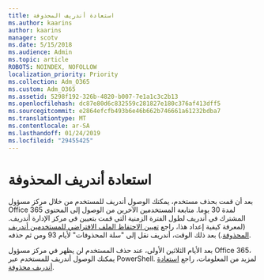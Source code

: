 ```yaml
---
title: استعادة أندريف المحذوفة
ms.author: kaarins
author: kaarins
manager: scotv
ms.date: 5/15/2018
ms.audience: Admin
ms.topic: article
ROBOTS: NOINDEX, NOFOLLOW
localization_priority: Priority
ms.collection: Adm_O365
ms.custom: Adm_O365
ms.assetid: 5298f192-326b-4820-b007-7e1a1c3c2b13
ms.openlocfilehash: dc87e80d6c832559c281827e180c376af413dff5
ms.sourcegitcommit: e2864efcfb493b6e46b662b746661a61232bdba7
ms.translationtype: MT
ms.contentlocale: ar-SA
ms.lasthandoff: 01/24/2019
ms.locfileid: "29455425"
---
```

# <a name="restore-a-deleted-onedrive"></a>استعادة أندريف المحذوفة

بعد أن قمت بحذف مستخدم، يمكنك الوصول أندريف للمستخدم من خلال مركز مسؤول Office 365 لمدة 30 يوما. متابعة المستخدمين الآخرين من الوصول إلى المحتوى المشترك في أندريف لطول الفترة الزمنية التي قمت بتعيين في مركز الإدارة أندريف. (لمعرفة كيفية إعداد هذا، راجع [تعيين الاحتفاظ الملف الافتراضي للمستخدمين أندريف المحذوفة](https://go.microsoft.com/fwlink/?linkid=874267).) بعد ذلك الوقت، أندريف نقل إلى "سلة المحذوفات" لأيام 93 ومن ثم حذفه.
  
بعد الأيام الثلاثين الأولى، عند حذف المستخدم لن يظهر في مركز مسؤول Office 365، يمكنك الوصول أندريف للمستخدم عبر PowerShell. لمزيد من المعلومات، راجع [استعادة أندريف محذوفة](https://go.microsoft.com/fwlink/?linkid=874269).
  

